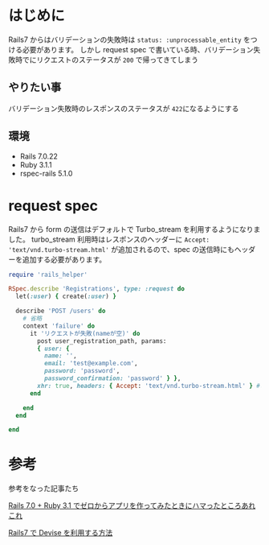 <!--
title: 【Rspec】turbo_streamを使っているときのrequest specの書き方
tags: Rails7, Ruby, Rspec, request_spec
 -->

# はじめに

Rails7 からはバリデーションの失敗時は `status: :unprocessable_entity` をつける必要があります。
しかし request spec で書いている時、バリデーション失敗時でにリクエストのステータスが `200` で帰ってきてしまう

## やりたい事

バリデーション失敗時のレスポンスのステータスが `422`になるようにする

## 環境

- Rails 7.0.22
- Ruby 3.1.1
- rspec-rails 5.1.0

# request spec

Rails7 から form の送信はデフォルトで Turbo_stream を利用するようになりました。
turbo_stream 利用時はレスポンスのヘッダーに `Accept: 'text/vnd.turbo-stream.html'` が追加されるので、spec の送信時にもヘッダーを追加する必要があります。

```ruby:rails/spec/request/user.rb
require 'rails_helper'

RSpec.describe 'Registrations', type: :request do
  let(:user) { create(:user) }

  describe 'POST /users' do
    # 省略
    context 'failure' do
      it 'リクエストが失敗(nameが空)' do
        post user_registration_path, params:
        { user: {
          name: '',
          email: 'test@example.com',
          password: 'password',
          password_confirmation: 'password' } },
        xhr: true, headers: { Accept: 'text/vnd.turbo-stream.html' } #この行を追加する
      end

    end
  end

end


```

# 参考

参考をなった記事たち

[Rails 7.0 + Ruby 3.1 でゼロからアプリを作ってみたときにハマったところあれこれ](https://qiita.com/jnchito/items/5c41a7031404c313da1f#%E3%83%90%E3%83%AA%E3%83%87%E3%83%BC%E3%82%B7%E3%83%A7%E3%83%B3%E5%A4%B1%E6%95%97%E6%99%82%E3%81%AB-status-unprocessable_entity-%E3%82%92%E4%BB%98%E3%81%91%E3%82%8B%E5%BF%85%E8%A6%81%E3%81%8C%E3%81%82%E3%82%8B)

[Rails7 で Devise を利用する方法](https://gorails.com/episodes/devise-hotwire-turbo)
